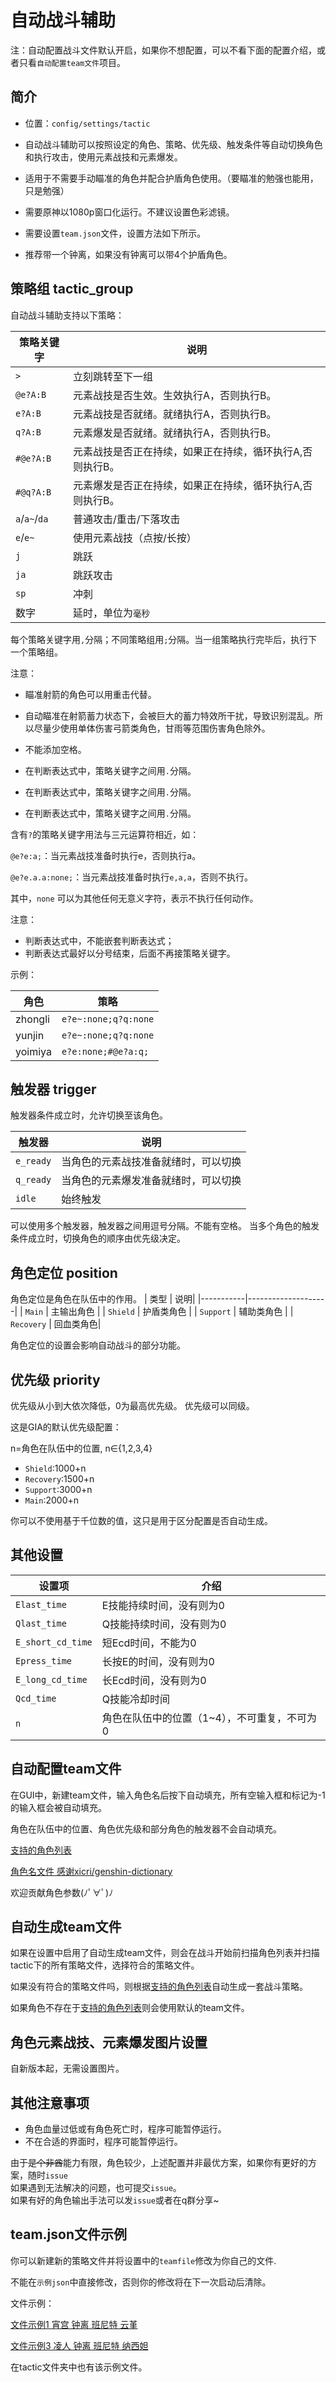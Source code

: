 # 自动战斗辅助

注：自动配置战斗文件默认开启，如果你不想配置，可以不看下面的配置介绍，或者只看`自动配置team文件`项目。

## 简介

- 位置：`config/settings/tactic`

- 自动战斗辅助可以按照设定的角色、策略、优先级、触发条件等自动切换角色和执行攻击，使用元素战技和元素爆发。

- 适用于不需要手动瞄准的角色并配合护盾角色使用。（要瞄准的勉强也能用，只是勉强）

- 需要原神以1080p窗口化运行。不建议设置色彩滤镜。

- 需要设置`team.json`文件，设置方法如下所示。

- 推荐带一个钟离，如果没有钟离可以带4个护盾角色。
## 策略组 tactic_group

自动战斗辅助支持以下策略：

| 策略关键字         | 说明                             |
|---------------|--------------------------------|
| `>`           | 立刻跳转至下一组                       |
| `@e?A:B`      | 元素战技是否生效。生效执行A，否则执行B。          |
| `e?A:B`       | 元素战技是否就绪。就绪执行A，否则执行B。          |
| `q?A:B`       | 元素爆发是否就绪。就绪执行A，否则执行B。          |
| `#@e?A:B`     | 元素战技是否正在持续，如果正在持续，循环执行A,否则执行B。 |
| `#@q?A:B`     | 元素爆发是否正在持续，如果正在持续，循环执行A,否则执行B。 |
| `a`/`a~`/`da` | 普通攻击/重击/下落攻击                   |
| `e`/`e~`      | 使用元素战技（点按/长按）                  |
| `j`           | 跳跃                             |
| `ja`          | 跳跃攻击                           |
| `sp`          | 冲刺                             |
| 数字            | 延时，单位为`毫秒`                     |

每个策略关键字用`,`分隔；不同策略组用`;`分隔。当一组策略执行完毕后，执行下一个策略组。

注意：

- 瞄准射箭的角色可以用重击代替。
- 自动瞄准在射箭蓄力状态下，会被巨大的蓄力特效所干扰，导致识别混乱。所以尽量少使用单体伤害弓箭类角色，甘雨等范围伤害角色除外。
- 不能添加空格。

- 在判断表达式中，策略关键字之间用`.`分隔。
- 在判断表达式中，策略关键字之间用`.`分隔。
- 在判断表达式中，策略关键字之间用`.`分隔。

含有`?`的策略关键字用法与三元运算符相近，如：

`@e?e:a;`：当元素战技准备时执行e，否则执行a。

`@e?e.a.a:none;`：当元素战技准备时执行`e,a,a`，否则不执行。

其中，`none` 可以为其他任何无意义字符，表示不执行任何动作。

注意：

- 判断表达式中，不能嵌套判断表达式；
- 判断表达式最好以分号结束，后面不再接策略关键字。

示例：

| 角色      | 策略                   |
|---------|----------------------|
| zhongli | `e?e~:none;q?q:none` |
| yunjin  | `e?e~:none;q?q:none` |
| yoimiya | `e?e:none;#@e?a:q;`  |

## 触发器 trigger

触发器条件成立时，允许切换至该角色。

| 触发器       | 说明                 |
|-----------|--------------------|
| `e_ready` | 当角色的元素战技准备就绪时，可以切换 |
| `q_ready` | 当角色的元素爆发准备就绪时，可以切换 |
| `idle`    | 始终触发               |

可以使用多个触发器，触发器之间用逗号分隔。不能有空格。
当多个角色的触发条件成立时，切换角色的顺序由优先级决定。

## 角色定位 position

角色定位是角色在队伍中的作用。
| 类型       | 说明|
|-----------|--------------------|
| `Main` | 主输出角色 |
| `Shield` | 护盾类角色 |
| `Support`    | 辅助类角色 |
| `Recovery` | 回血类角色|

角色定位的设置会影响自动战斗的部分功能。
## 优先级 priority

优先级从小到大依次降低，0为最高优先级。
优先级可以同级。

这是GIA的默认优先级配置：

n=角色在队伍中的位置, n∈{1,2,3,4}

- `Shield`:1000+n
- `Recovery`:1500+n
- `Support`:3000+n
- `Main`:2000+n

你可以不使用基于千位数的值，这只是用于区分配置是否自动生成。

## 其他设置

| 设置项               | 介绍                       |
|-------------------|--------------------------|
| `Elast_time`      | E技能持续时间，没有则为0            |
| `Qlast_time`      | Q技能持续时间，没有则为0            |
| `E_short_cd_time` | 短Ecd时间，不能为0              |
| `Epress_time`     | 长按E的时间，没有则为0             |
| `E_long_cd_time`  | 长Ecd时间，没有则为0             |
| `Qcd_time`| Q技能冷却时间|
| `n`               | 角色在队伍中的位置（1~4），不可重复，不可为0 |

## 自动配置team文件

在GUI中，新建team文件，输入角色名后按下自动填充，所有空输入框和标记为-1的输入框会被自动填充。

角色在队伍中的位置、角色优先级和部分角色的触发器不会自动填充。

[支持的角色列表](../../assets/characters_data/characters_parameters.json)

[角色名文件 感谢xicri/genshin-dictionary](../../assets/characters_data/characters_name.json)

欢迎贡献角色参数(ﾉﾟ∀ﾟ)ﾉ

## 自动生成team文件

如果在设置中启用了自动生成team文件，则会在战斗开始前扫描角色列表并扫描tactic下的所有策略文件，选择符合的策略文件。

如果没有符合的策略文件吗，则根据[支持的角色列表](../../assets/characters_data/characters_parameters.json)自动生成一套战斗策略。

如果角色不存在于[支持的角色列表](../../assets/characters_data/characters_parameters.json)则会使用默认的team文件。

## 角色元素战技、元素爆发图片设置

自新版本起，无需设置图片。

## 其他注意事项

- 角色血量过低或有角色死亡时，程序可能暂停运行。
- 不在合适的界面时，程序可能暂停运行。

由于~~是个非酋~~能力有限，角色较少，上述配置并非最优方案，如果你有更好的方案，随时`issue`  
如果遇到无法解决的问题，也可提交`issue`。  
如果有好的角色输出手法可以发`issue`或者在q群分享~  

## team.json文件示例

你可以新建新的策略文件并将设置中的`teamfile`修改为你自己的文件.

不能在`示例json`中直接修改，否则你的修改将在下一次启动后清除。

文件示例：

[文件示例1 宵宫 钟离 班尼特 云堇](../team_example_1.json)

[文件示例3 凌人 钟离 班尼特 纳西妲](../team_example_3.json)

在tactic文件夹中也有该示例文件。
